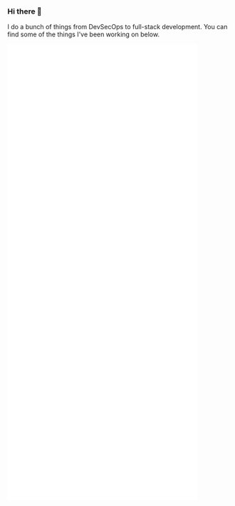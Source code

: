 ### Hi there 👋

<!--
**BitForger/BitForger** is a ✨ _special_ ✨ repository because its `README.md` (this file) appears on your GitHub profile.

Here are some ideas to get you started:

- 🔭 I’m currently working on ...
- 🌱 I’m currently learning ...
- 👯 I’m looking to collaborate on ...
- 🤔 I’m looking for help with ...
- 💬 Ask me about ...
- 📫 How to reach me: ...
- 😄 Pronouns: ...
- ⚡ Fun fact: ...
-->

I do a bunch of things from DevSecOps to full-stack development. You can find some of the things I've been working on below.

![github-metrics.svg](./github-metrics.svg)

